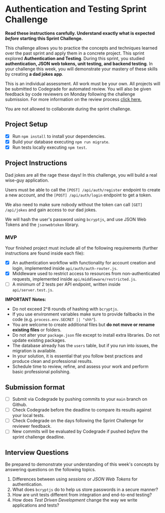 # Authentication and Testing Sprint Challenge

**Read these instructions carefully. Understand exactly what is expected _before_ starting this Sprint Challenge.**

This challenge allows you to practice the concepts and techniques learned over the past sprint and apply them in a concrete project. This sprint explored **Authentication and Testing**. During this sprint, you studied **authentication, JSON web tokens, unit testing, and backend testing**. In your challenge this week, you will demonstrate your mastery of these skills by creating **a dad jokes app**.

This is an individual assessment. All work must be your own. All projects will be submitted to Codegrade for automated review. You will also be given feedback by code reviewers on Monday following the challenge submission. For more information on the review process [click here.](https://www.notion.so/bloomtech/How-to-View-Feedback-in-CodeGrade-c5147cee220c4044a25de28bcb6bb54a)

You are not allowed to collaborate during the sprint challenge.

## Project Setup

-   [x] Run `npm install` to install your dependencies.
-   [x] Build your database executing `npm run migrate`.
-   [x] Run tests locally executing `npm test`.

## Project Instructions

Dad jokes are all the rage these days! In this challenge, you will build a real wise-guy application.

Users must be able to call the `[POST] /api/auth/register` endpoint to create a new account, and the `[POST] /api/auth/login` endpoint to get a token.

We also need to make sure nobody without the token can call `[GET] /api/jokes` and gain access to our dad jokes.

We will hash the user's password using `bcryptjs`, and use JSON Web Tokens and the `jsonwebtoken` library.

### MVP

Your finished project must include all of the following requirements (further instructions are found inside each file):

-   [x] An authentication workflow with functionality for account creation and login, implemented inside `api/auth/auth-router.js`.
-   [x] Middleware used to restrict access to resources from non-authenticated requests, implemented inside `api/middleware/restricted.js`.
-   [ ] A minimum of 2 tests per API endpoint, written inside `api/server.test.js`.

**IMPORTANT Notes:**

-   Do not exceed 2^8 rounds of hashing with `bcryptjs`.
-   If you use environment variables make sure to provide fallbacks in the code (e.g. `process.env.SECRET || "shh"`).
-   You are welcome to create additional files but **do not move or rename existing files** or folders.
-   Do not alter your `package.json` file except to install extra libraries. Do not update existing packages.
-   The database already has the `users` table, but if you run into issues, the migration is available.
-   In your solution, it is essential that you follow best practices and produce clean and professional results.
-   Schedule time to review, refine, and assess your work and perform basic professional polishing.

## Submission format

-   [ ] Submit via Codegrade by pushing commits to your `main` branch on Github.
-   [ ] Check Codegrade before the deadline to compare its results against your local tests.
-   [ ] Check Codegrade on the days following the Sprint Challenge for reviewer feedback.
-   [ ] New commits will be evaluated by Codegrade if pushed _before_ the sprint challenge deadline.

## Interview Questions

Be prepared to demonstrate your understanding of this week's concepts by answering questions on the following topics.

1. Differences between using _sessions_ or _JSON Web Tokens_ for authentication.
2. What does `bcryptjs` do to help us store passwords in a secure manner?
3. How are unit tests different from integration and end-to-end testing?
4. How does _Test Driven Development_ change the way we write applications and tests?

